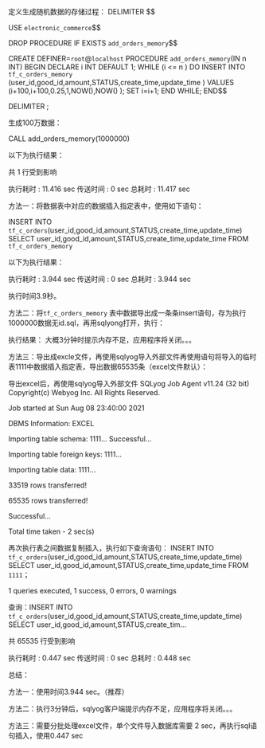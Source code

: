 定义生成随机数据的存储过程：
DELIMITER $$

USE `electronic_commerce`$$

DROP PROCEDURE IF EXISTS `add_orders_memory`$$

CREATE DEFINER=`root`@`localhost` PROCEDURE `add_orders_memory`(IN n INT)
BEGIN
DECLARE i INT DEFAULT 1;
WHILE (i <= n ) DO
INSERT INTO `tf_c_orders_memory`  (user_id,good_id,amount,STATUS,create_time,update_time ) VALUES (i+100,i+100,0.25,1,NOW(),NOW() );
SET i=i+1;
END WHILE;
END$$

DELIMITER ;

生成100万数据：

CALL add_orders_memory(1000000)



以下为执行结果：


共 1 行受到影响

执行耗时   : 11.416 sec
传送时间   : 0 sec
总耗时      : 11.417 sec



方法一：将数据表中对应的数据插入指定表中，使用如下语句：


INSERT INTO `tf_c_orders`(user_id,good_id,amount,STATUS,create_time,update_time) SELECT user_id,good_id,amount,STATUS,create_time,update_time FROM  `tf_c_orders_memory`



以下为执行结果：

执行耗时   : 3.944 sec
传送时间   : 0 sec
总耗时      : 3.944 sec

执行时间3.9秒。





方法二：将`tf_c_orders_memory`  表中数据导出成一条条insert语句，存为执行1000000数据无id.sql，再用sqlyong打开，执行：

执行结果：
大概3分钟时提示内存不足，应用程序将关闭。。。



方法三：导出成excle文件，再使用sqlyog导入外部文件再使用语句将导入的临时表1111中数据插入指定表，导出数据65535条（excel文件默认）：

导出excel后，再使用sqlyog导入外部文件
SQLyog Job Agent v11.24 (32 bit) Copyright(c) Webyog Inc. All Rights Reserved.

Job started at Sun Aug 08 23:40:00 2021



DBMS Information: EXCEL


Importing table schema: 1111... Successful...

Importing table foreign keys: 1111... 

Importing table data: 1111... 

33519 rows transferred!

65535 rows transferred!

Successful...



Total time taken - 2 sec(s)




再次执行表之间数据复制插入，执行如下查询语句：
INSERT INTO `tf_c_orders`(user_id,good_id,amount,STATUS,create_time,update_time) SELECT user_id,good_id,amount,STATUS,create_time,update_time FROM  `1111`；


1 queries executed, 1 success, 0 errors, 0 warnings

查询：INSERT INTO `tf_c_orders`(user_id,good_id,amount,STATUS,create_time,update_time) SELECT user_id,good_id,amount,STATUS,create_tim...

共 65535 行受到影响

执行耗时   : 0.447 sec
传送时间   : 0 sec
总耗时      : 0.448 sec





总结：

方法一：使用时间3.944 sec。（推荐）

方法二：执行3分钟后，sqlyog客户端提示内存不足，应用程序将关闭。。。

方法三：需要分批处理excel文件，单个文件导入数据库需要 2 sec，再执行sql语句插入，使用0.447 sec



